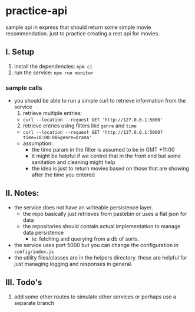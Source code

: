 # practice-api
sample api in express that should return some simple movie recommendation. just to practice creating a rest api for movies.

## I. Setup
1. install the dependencies: `npm ci`
2. run the service: `npm run monitor`
### sample calls
- you should be able to run a simple curl to retrieve information from the service
  1. retrieve multiple entries:
    - `curl --location --request GET 'http://127.0.0.1:5000'`
  2. retrieve entries using filters like `genre` and `time`
    - `curl --location --request GET 'http://127.0.0.1:5000?time=18:00:00&genre=Drama'`
    - assumption: 
      - the time param in the filter is assumed to be in GMT +11:00 
      - it might be helpful if we control that in the front end but some sanitation and cleaning might help
      - the idea is just to return movies based on those that are showing after the time you entered

## II. Notes: 
- the service does not have an writeable persistence layer. 
  - the repo basically just retrieves from pastebin or uses a flat json for data
  - the repositories should contain actual implementation to manage data persistence
    - ie: fetching and querying from a db of sorts.
- the service uses port 5000 but you can change the configuration in `config/index.js`
- the utility files/classes are in the helpers directory. these are helpful for just managing logging and responses in general.



## III. Todo's
1. add some other routes to simulate other services or perhaps use a separate branch

